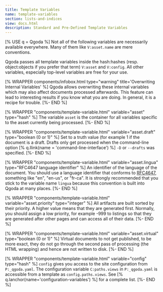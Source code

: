```yaml
---
title: Template Variables
name: template-variables
section: lists-and-indices
view: docs.html
description: Standard and Pre-Defined Template Variables
---
```

[% USE q = Qgoda %]
Not all of the following variables are necessarily available everywhere.
Many of them like `V:asset.name` are mere conventions.

Qgoda passes all template variables inside the <q-term>hash:hashes</q-term> (resp. 
<q-term>object:objects</q-term> if
you prefer that term) `V:asset` and `V:config`.  All other
variables, especially top-level variables are free for your use.

[% WRAPPER components/infobox.html
   type="warning" title='Overwriting Internal Variables' %]
Qgoda allows overwriting these internal variables which may also affect
documents processed afterwards.  This feature can lead to interesting
results if you know what you are doing.  In general, it is a recipe
for trouble.
[%- END %]

[% WRAPPER "components/template-variable.html"
   variable="asset" type="hash" %]
The variable `asset` is the container for all variables specific to
the asset currently being processed.
[%- END %]

[% WRAPPER "components/template-variable.html"
   variable="asset.draft" type="boolean (0 or 1)" %]
Set to a truth value (for example 1 if the document is a draft.  Drafts only get processed when the command-line option [% q.llink(name = 'command-line-interface') %] `-D` or `--drafts` was specified.
[%- END %]

[% WRAPPER "components/template-variable.html"
   variable="asset.lingua" type="RFC4647 language identifier" %]
An identifier of the language of the document. You should use a language identifier that conforms to <a href="https://www.ietf.org/rfc/rfc4647.txt">RFC4647</a>, something like "en", "en-us", or "fr-ca". It is strongly recommended that you stick to the variable name `lingua` because this convention is built into Qgoda at many places.
[%- END %]

[% WRAPPER "components/template-variable.html"
   variable="asset.priority" type="integer" %]
All artifacts are built sorted by their priority.  A higher value means that they are generated first.  Normally, you should assign a low priority, for example -999 to listings so that they are generated after other pages and can access all of their data.
[%- END %]

[% WRAPPER "components/template-variable.html"
   variable="asset.virtual" type="boolean (0 or 1)" %]
Virtual documents to not get published, to be more exact, they do not go through the second pass of processing (the HTML wrapping) and hence are not written to disk.
[%- END %]

[% WRAPPER "components/template-variable.html"
   variable="config" type="hash" %]
`config` gives you access to the site configuration from `P:_qgoda.yaml`.
The configuration variable `C:paths.views` in `P:_qgoda.yaml` is
accessible from a template as `config.paths.views`.  See
[% q.lanchor(name='configuration-variables') %] for a complete list.
[%- END %]
